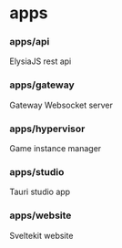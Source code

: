 # apps

### apps/api
ElysiaJS rest api


### apps/gateway
Gateway Websocket server


### apps/hypervisor
Game instance manager


### apps/studio
Tauri studio app


### apps/website
Sveltekit website